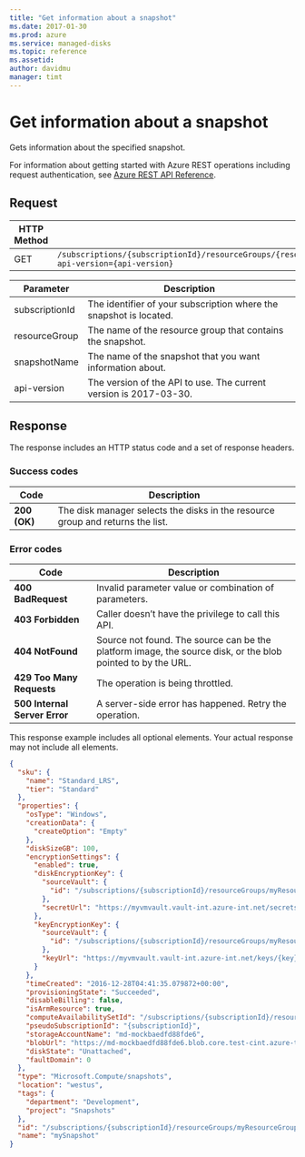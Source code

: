 ```yaml
---
title: "Get information about a snapshot"
ms.date: 2017-01-30
ms.prod: azure
ms.service: managed-disks
ms.topic: reference
ms.assetid: 
author: davidmu
manager: timt
---
```


# Get information about a snapshot

Gets information about the specified snapshot.

For information about getting started with Azure REST operations including request authentication, see [Azure REST API Reference](../../../index.md).

## Request

| HTTP Method | URI|  
| ----------- |----|  
| GET | `/subscriptions/{subscriptionId}/resourceGroups/{resourceGroup}/providers/Microsoft.Compute/snapshots/{snapshotName}?api-version={api-version}` |

| Parameter | Description |
| --------- | ----------- |
| subscriptionId | The identifier of your subscription where the snapshot is located. |
| resourceGroup | The name of the resource group that contains the snapshot. |
| snapshotName | The name of the snapshot that you want information about. |
| api-version | The version of the API to use. The current version is 2017-03-30. |
 
## Response

The response includes an HTTP status code and a set of response headers.

### Success codes

| Code | Description |
| ---- | ----------- |
| **200 (OK)** | The disk manager selects the disks in the resource group and returns the list. | 

### Error codes

| Code | Description |
| ---- | ----------- |
| **400 BadRequest** | Invalid parameter value or combination of parameters. | 
| **403 Forbidden** | Caller doesn’t have the privilege to call this API. |
| **404 NotFound** | Source not found. The source can be the platform image, the source disk, or the blob pointed to by the URL. |
| **429 Too Many Requests** | The operation is being throttled. |
| **500 Internal Server Error** |  A server-side error has happened. Retry the operation. |     

This response example includes all optional elements. Your actual response may not include all elements.

```json
{ 
  "sku": { 
    "name": "Standard_LRS", 
    "tier": "Standard" 
  }, 
  "properties": { 
    "osType": "Windows", 
    "creationData": { 
      "createOption": "Empty" 
    }, 
    "diskSizeGB": 100, 
    "encryptionSettings": { 
      "enabled": true, 
      "diskEncryptionKey": { 
        "sourceVault": { 
          "id": "/subscriptions/{subscriptionId}/resourceGroups/myResourceGroup/providers/Microsoft.KeyVault/vaults/myVMVault" 
        }, 
        "secretUrl": "https://myvmvault.vault-int.azure-int.net/secrets/{secret}" 
      }, 
      "keyEncryptionKey": { 
        "sourceVault": { 
          "id": "/subscriptions/{subscriptionId}/resourceGroups/myResourceGroup/providers/Microsoft.KeyVault/vaults/myVMVault" 
        }, 
        "keyUrl": "https://myvmvault.vault-int.azure-int.net/keys/{key}" 
      } 
    }, 
    "timeCreated": "2016-12-28T04:41:35.079872+00:00", 
    "provisioningState": "Succeeded", 
    "disableBilling": false, 
    "isArmResource": true, 
    "computeAvailabilitySetId": "/subscriptions/{subscriptionId}/resourceGroups/myResourceGroup/providers/Microsoft.Compute/availabilitySets/myAV", 
    "pseudoSubscriptionId": "{subscriptionId}", 
    "storageAccountName": "md-mockbaedfd88fde6", 
    "blobUrl": "https://md-mockbaedfd88fde6.blob.core.test-cint.azure-test.net/s3gwt23k4scb/abcd", 
    "diskState": "Unattached", 
    "faultDomain": 0 
  }, 
  "type": "Microsoft.Compute/snapshots", 
  "location": "westus", 
  "tags": { 
    "department": "Development", 
    "project": "Snapshots" 
  }, 
  "id": "/subscriptions/{subscriptionId}/resourceGroups/myResourceGroup/providers/Microsoft.Compute/snapshots/mySnapshot", 
  "name": "mySnapshot" 
}    
```
 